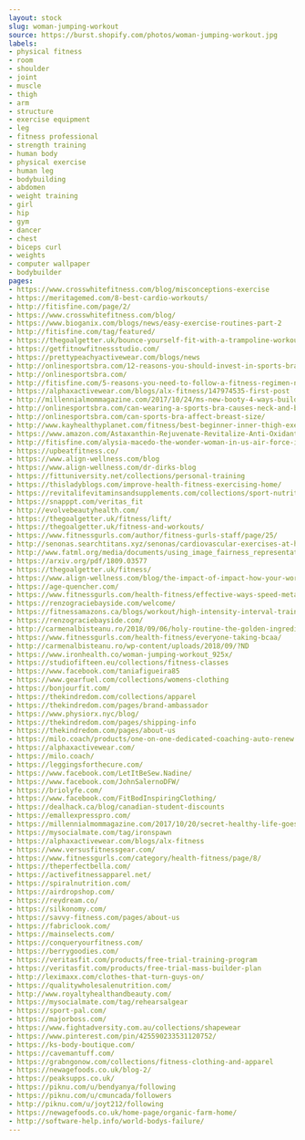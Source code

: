 ```yaml
---
layout: stock
slug: woman-jumping-workout
source: https://burst.shopify.com/photos/woman-jumping-workout.jpg
labels:
- physical fitness
- room
- shoulder
- joint
- muscle
- thigh
- arm
- structure
- exercise equipment
- leg
- fitness professional
- strength training
- human body
- physical exercise
- human leg
- bodybuilding
- abdomen
- weight training
- girl
- hip
- gym
- dancer
- chest
- biceps curl
- weights
- computer wallpaper
- bodybuilder
pages:
- https://www.crosswhitefitness.com/blog/misconceptions-exercise
- https://meritagemed.com/8-best-cardio-workouts/
- http://fitisfine.com/page/2/
- https://www.crosswhitefitness.com/blog/
- https://www.bioganix.com/blogs/news/easy-exercise-routines-part-2
- http://fitisfine.com/tag/featured/
- https://thegoalgetter.uk/bounce-yourself-fit-with-a-trampoline-workout/
- https://getfitnowfitnessstudio.com/
- https://prettypeachyactivewear.com/blogs/news
- http://onlinesportsbra.com/12-reasons-you-should-invest-in-sports-bra/
- http://onlinesportsbra.com/
- http://fitisfine.com/5-reasons-you-need-to-follow-a-fitness-regimen-now/
- https://alphaxactivewear.com/blogs/alx-fitness/147974535-first-post
- http://millennialmommagazine.com/2017/10/24/ms-new-booty-4-ways-build-firmer-booty/
- http://onlinesportsbra.com/can-wearing-a-sports-bra-causes-neck-and-back-pain/
- http://onlinesportsbra.com/can-sports-bra-affect-breast-size/
- http://www.kayhealthyplanet.com/fitness/best-beginner-inner-thigh-exercises-home/
- https://www.amazon.com/Astaxanthin-Rejuvenate-Revitalize-Anti-Oxidant-Anti-Inflammation/dp/B01M00T8JL
- http://fitisfine.com/alysia-macedo-the-wonder-woman-in-us-air-force-is-a-fitness-influencer/
- https://upbeatfitness.co/
- https://www.align-wellness.com/blog
- https://www.align-wellness.com/dr-dirks-blog
- https://fittuniversity.net/collections/personal-training
- https://thisladyblogs.com/improve-health-fitness-exercising-home/
- https://revitalifevitaminsandsupplements.com/collections/sport-nutrition
- https://snapppt.com/veritas_fit
- http://evolvebeautyhealth.com/
- https://thegoalgetter.uk/fitness/lift/
- https://thegoalgetter.uk/fitness-and-workouts/
- https://www.fitnessgurls.com/author/fitness-gurls-staff/page/25/
- http://senonas.searchtitans.xyz/senonas/cardiovascular-exercises-at-home-youtube.shtml
- http://www.fatml.org/media/documents/using_image_fairness_representations.pdf
- https://arxiv.org/pdf/1809.03577
- https://thegoalgetter.uk/fitness/
- https://www.align-wellness.com/blog/the-impact-of-impact-how-your-workout-may-be-failing-you
- https://age-quencher.com/
- https://www.fitnessgurls.com/health-fitness/effective-ways-speed-metabolism/
- https://renzograciebayside.com/welcome/
- https://fitnessamazons.ca/blogs/workout/high-intensity-interval-training-better-known-as-hiit
- https://renzograciebayside.com/
- http://carmenalbisteanu.ro/2018/09/06/holy-routine-the-golden-ingredient-for-health-fitness-and-performance/
- https://www.fitnessgurls.com/health-fitness/everyone-taking-bcaa/
- http://carmenalbisteanu.ro/wp-content/uploads/2018/09/?ND
- https://www.ironhealth.co/woman-jumping-workout_925x/
- https://studiofifteen.eu/collections/fitness-classes
- https://www.facebook.com/taniafigueira85
- https://www.gearfuel.com/collections/womens-clothing
- https://bonjourfit.com/
- https://thekindredom.com/collections/apparel
- https://thekindredom.com/pages/brand-ambassador
- https://www.physiorx.nyc/blog/
- https://thekindredom.com/pages/shipping-info
- https://thekindredom.com/pages/about-us
- https://milo.coach/products/one-on-one-dedicated-coaching-auto-renew
- https://alphaxactivewear.com/
- https://milo.coach/
- https://leggingsforthecure.com/
- https://www.facebook.com/LetItBeSew.Nadine/
- https://www.facebook.com/JohnSalernoDFW/
- https://briolyfe.com/
- https://www.facebook.com/FitBodInspiringClothing/
- https://dealhack.ca/blog/canadian-student-discounts
- https://emallexpresspro.com/
- https://millennialmommagazine.com/2017/10/20/secret-healthy-life-goes-beyond-plate/
- https://mysocialmate.com/tag/ironspawn
- https://alphaxactivewear.com/blogs/alx-fitness
- https://www.versusfitnessgear.com/
- https://www.fitnessgurls.com/category/health-fitness/page/8/
- https://theperfectbella.com/
- https://activefitnessapparel.net/
- https://spiralnutrition.com/
- https://airdropshop.com/
- https://reydream.co/
- https://silkonomy.com/
- https://savvy-fitness.com/pages/about-us
- https://fabriclook.com/
- https://mainselects.com/
- https://conqueryourfitness.com/
- https://berrygoodies.com/
- https://veritasfit.com/products/free-trial-training-program
- https://veritasfit.com/products/free-trial-mass-builder-plan
- http://leximaxx.com/clothes-that-turn-guys-on/
- https://qualitywholesalenutrition.com/
- http://www.royaltyhealthandbeauty.com/
- https://mysocialmate.com/tag/rehearsalgear
- https://sport-pal.com/
- https://majorboss.com/
- https://www.fightadversity.com.au/collections/shapewear
- https://www.pinterest.com/pin/425590233531120752/
- https://ks-body-boutique.com/
- https://cavemantuff.com/
- https://grabngonow.com/collections/fitness-clothing-and-apparel
- https://newagefoods.co.uk/blog-2/
- https://peaksupps.co.uk/
- https://piknu.com/u/bendyanya/following
- https://piknu.com/u/cmuncada/followers
- http://piknu.com/u/joyt212/following
- https://newagefoods.co.uk/home-page/organic-farm-home/
- http://software-help.info/world-bodys-failure/
---
```


